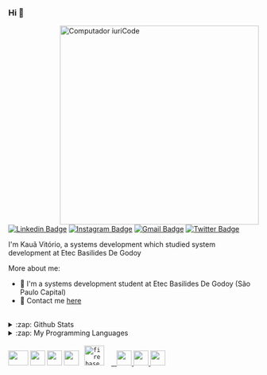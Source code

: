 ### Hi 👋
<img src="https://raw.githubusercontent.com/MicaelliMedeiros/micaellimedeiros/master/image/computer-illustration.png" min-width="400px" max-width="400px" width="400px" align="right" alt="Computador iuriCode">

[![Linkedin Badge](https://img.shields.io/badge/-LinkedIn-blue?style=flat-square&logo=Linkedin&logoColor=white&link=https://www.linkedin.com/in/kaua-vitorio-42024b1a3)](https://www.linkedin.com/in/kaua-vitorio-42024b1a3)
[![Instagram Badge](https://img.shields.io/badge/-Instagram-purple?style=flat-square&logo=Instagram&logoColor=white&link=https://www.instagram.com/ka_vitorio/)](https://www.instagram.com/ka_vitorio/)
[![Gmail Badge](https://img.shields.io/badge/-Gmail-c14438?style=flat-square&logo=Gmail&logoColor=white&link=mailto:kauavitorioof@gmail.com)](mailto:contact@kauavitorio.com)
[![Twitter Badge](https://img.shields.io/badge/-Twitter-1DA1F2?style=flat-square&logo=twitter&logoColor=white&link=https://twitter.com/kauavitorioofc)](https://twitter.com/kauavitorioofc)

I'm Kauã Vitório, a systems development
which studied system development at Etec Basilides De Godoy

More about me:
- :school: I'm a systems development student at Etec Basilides De Godoy (São Paulo Capital)
- 💬  Contact me [here](https://www.kauavitorio.com/contact)
<br/>
<details>
  <summary>:zap: Github Stats</summary>
  <img src="https://github-readme-stats.vercel.app/api?username=Kauavitorio&&show_icons=true&title_color=D2D2D2&icon_color=D2D2D2&text_color=D2D2D2&bg_color=282a36">
</details>
<details> 
  <summary>:zap: My Programming Languages</summary>
  <img height="180em" src="https://github-readme-stats.vercel.app/api/top-langs/?username=Kauavitorio&layout=compact&langs_count=8&theme=dracula"/>
</details>
<br/>
<code><img height="30" width="40" src="https://cdn.discordapp.com/attachments/756546249901211749/796468550901956668/android.png"></code>
<code><img height="30" width="30" src="https://cdn.discordapp.com/attachments/756546249901211749/834831776487571496/c.png"></code>
<code><img height="30" width="30" src="https://cdn.iconscout.com/icon/free/png-512/node-js-1174925.png"></code>
<code><img height="30" width="30" src="https://dicasdejava.com.br/images/logo-java.png"></code>
<code> <img src="https://www.vectorlogo.zone/logos/firebase/firebase-icon.svg" alt="firebase" width="40" height="40"/> </a> <a href="https://git-scm.com/" target="_blank"> </code>
<code><img height="30" width="30" src="https://cdn.discordapp.com/attachments/756546249901211749/828035597108903936/1200px-HTML5_logo_and_wordmark.png"></code>
<code><img height="30" width="30" src="https://download.logo.wine/logo/Kotlin_(programming_language)/Kotlin_(programming_language)-Logo.wine.png"></code>
<code><img height="30" width="30" src="https://cdn.iconscout.com/icon/free/png-256/javascript-2752148-2284965.png"></code><br/>
